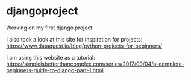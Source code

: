 # djangoproject
Working on my first django project.

I also took a look at this site for inspiration for projects: https://www.dataquest.io/blog/python-projects-for-beginners/

I am using this website as a tutorial: https://simpleisbetterthancomplex.com/series/2017/09/04/a-complete-beginners-guide-to-django-part-1.html 
